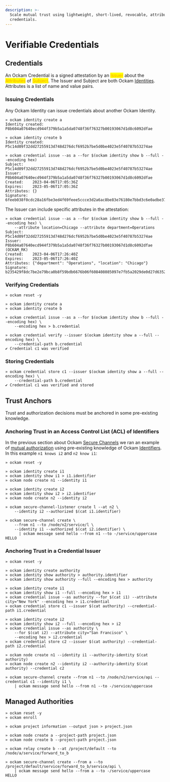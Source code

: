 ```yaml
---
description: >-
  Scale mutual trust using lightweight, short-lived, revocable, attribute-based
  credentials.
---
```


# Verifiable Credentials

## Credentials

An Ockam Credential is a signed attestation by an <mark style="color:orange;">Issuer</mark> about the <mark style="color:orange;">Attributes</mark> of <mark style="color:orange;">Subject</mark>. The Issuer and Subject are both Ockam [Identities](identities.md). Attributes is a list of name and value pairs.

### Issuing Credentials

Any Ockam Identity can issue credentials about another Ockam Identity.

```
» ockam identity create a
Identity created: P8b604a07640ecd944f379b5a1a5da0748f36f76327b00193067d1d8c6092dfae

» ockam identity create b
Identity created: P5c14d09f32dd27255913d748d276dcf6952b7be5d0be4023e5f40787b53274ae

» ockam credential issue --as a --for $(ockam identity show b --full --encoding hex)
Subject:    P5c14d09f32dd27255913d748d276dcf6952b7be5d0be4023e5f40787b53274ae
Issuer:     P8b604a07640ecd944f379b5a1a5da0748f36f76327b00193067d1d8c6092dfae
Created:    2023-04-06T17:05:36Z
Expires:    2023-05-06T17:05:36Z
Attributes: {}
Signature:  6feeb038f0cdc28a16fbe3ed4f69feee5ccce3d2a6ac8be83e76180e7bbd3c6e0adbe37ed73c75bb3c283807ec63aeda42dd79afd3813d4658222078cad12705
```

The Issuer can include specific attributes in the attestation:

```
» ockam credential issue --as a --for $(ockam identity show b --full --encoding hex) \
    --attribute location=Chicago --attribute department=Operations
Subject:    P5c14d09f32dd27255913d748d276dcf6952b7be5d0be4023e5f40787b53274ae
Issuer:     P8b604a07640ecd944f379b5a1a5da0748f36f76327b00193067d1d8c6092dfae (OCKAM_RK)
Created:    2023-04-06T17:26:40Z
Expires:    2023-05-06T17:26:40Z
Attributes: {"department": "Operations", "location": "Chicago"}
Signature:  b235429f8dc7be2e79bca0b8f59bdb6676b06f608408085097e7fb5a2029de0d27d6352becaecd0a5488e0bf56c5e5031613c2af2e6713b03b57e08340d99002
```

### Verifying Credentials

```
» ockam reset -y

» ockam identity create a
» ockam identity create b

» ockam credential issue --as a --for $(ockam identity show b --full --encoding hex) \
    --encoding hex > b.credential

» ockam credential verify --issuer $(ockam identity show a --full --encoding hex) \
    --credential-path b.credential
✔︎ Credential c1 was verified
```

### Storing Credentials

```
» ockam credential store c1 --issuer $(ockam identity show a --full --encoding hex) \
    --credential-path b.credential
✔︎ Credential c1 was verified and stored
```

## Trust Anchors

Trust and authorization decisions must be anchored in some pre-existing knowledge.

### Anchoring Trust in an Access Control List (ACL) of Identifiers

In the previous section about Ockam [Secure Channels](secure-channels.md) we ran an example of [mutual authorization](secure-channels.md#mutual-authorization) using pre-existing knowledge of Ockam [Identifiers](identities.md#identifier). In this example `n1 knows i2` and `n2 know i1`:

```
» ockam reset -y

» ockam identity create i1
» ockam identity show i1 > i1.identifier
» ockam node create n1 --identity i1

» ockam identity create i2
» ockam identity show i2 > i2.identifier
» ockam node create n2 --identity i2

» ockam secure-channel-listener create l --at n2 \
    --identity i2 --authorized $(cat i1.identifier)

» ockam secure-channel create \
    --from n1 --to /node/n2/service/l \
    --identity i1 --authorized $(cat i2.identifier) \
      | ockam message send hello --from n1 --to -/service/uppercase
HELLO
```

### Anchoring Trust in a Credential Issuer

```
» ockam reset -y

» ockam identity create authority
» ockam identity show authority > authority.identifier
» ockam identity show authority --full --encoding hex > authority

» ockam identity create i1 
» ockam identity show i1 --full --encoding hex > i1
» ockam credential issue --as authority --for $(cat i1) --attribute city="New York" --encoding hex > i1.credential
» ockam credential store c1 --issuer $(cat authority) --credential-path i1.credential

» ockam identity create i2
» ockam identity show i2 --full --encoding hex > i2
» ockam credential issue --as authority \
	--for $(cat i2) --attribute city="San Francisco" \
	--encoding hex > i2.credential
» ockam credential store c2 --issuer $(cat authority) --credential-path i2.credential

» ockam node create n1 --identity i1 --authority-identity $(cat authority)
» ockam node create n2 --identity i2 --authority-identity $(cat authority) --credential c2

» ockam secure-channel create --from n1 --to /node/n2/service/api --credential c1 --identity i1 \
    | ockam message send hello --from n1 --to -/service/uppercase
```

## Managed Authorities

```
» ockam reset -y
» ockam enroll

» ockam project information --output json > project.json

» ockam node create a --project-path project.json
» ockam node create b --project-path project.json

» ockam relay create b --at /project/default --to /node/a/service/forward_to_b

» ockam secure-channel create --from a --to /project/default/service/forward_to_b/service/api \
    | ockam message send hello --from a --to -/service/uppercase
HELLO
```
